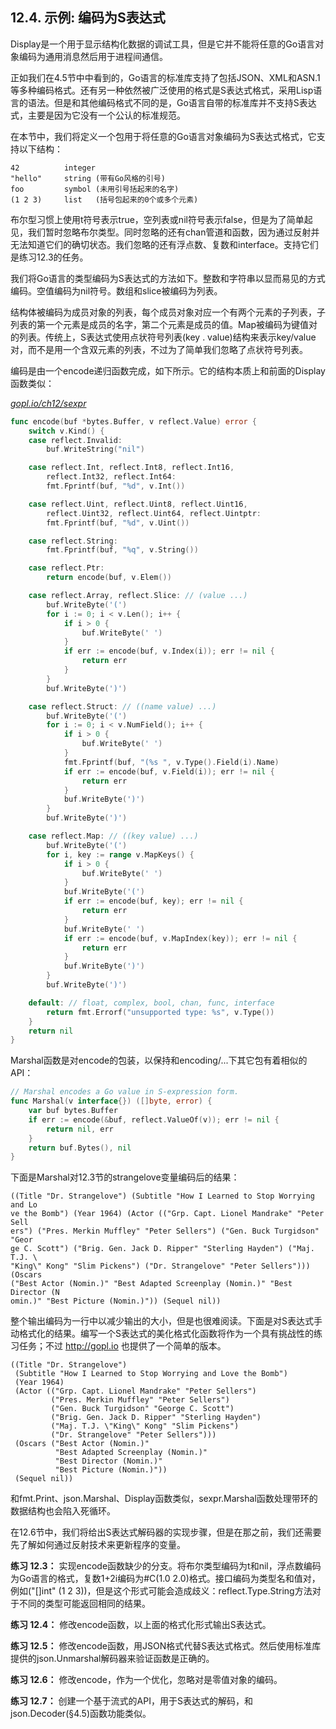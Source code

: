 ## 12.4. 示例: 编码为S表达式

Display是一个用于显示结构化数据的调试工具，但是它并不能将任意的Go语言对象编码为通用消息然后用于进程间通信。

正如我们在4.5节中中看到的，Go语言的标准库支持了包括JSON、XML和ASN.1等多种编码格式。还有另一种依然被广泛使用的格式是S表达式格式，采用Lisp语言的语法。但是和其他编码格式不同的是，Go语言自带的标准库并不支持S表达式，主要是因为它没有一个公认的标准规范。

在本节中，我们将定义一个包用于将任意的Go语言对象编码为S表达式格式，它支持以下结构：

```
42          integer
"hello"     string (带有Go风格的引号)
foo         symbol (未用引号括起来的名字)
(1 2 3)     list   (括号包起来的0个或多个元素)
```

布尔型习惯上使用t符号表示true，空列表或nil符号表示false，但是为了简单起见，我们暂时忽略布尔类型。同时忽略的还有chan管道和函数，因为通过反射并无法知道它们的确切状态。我们忽略的还有浮点数、复数和interface。支持它们是练习12.3的任务。

我们将Go语言的类型编码为S表达式的方法如下。整数和字符串以显而易见的方式编码。空值编码为nil符号。数组和slice被编码为列表。

结构体被编码为成员对象的列表，每个成员对象对应一个有两个元素的子列表，子列表的第一个元素是成员的名字，第二个元素是成员的值。Map被编码为键值对的列表。传统上，S表达式使用点状符号列表(key . value)结构来表示key/value对，而不是用一个含双元素的列表，不过为了简单我们忽略了点状符号列表。

编码是由一个encode递归函数完成，如下所示。它的结构本质上和前面的Display函数类似：

<u><i>gopl.io/ch12/sexpr</i></u>
```Go
func encode(buf *bytes.Buffer, v reflect.Value) error {
	switch v.Kind() {
	case reflect.Invalid:
		buf.WriteString("nil")

	case reflect.Int, reflect.Int8, reflect.Int16,
		reflect.Int32, reflect.Int64:
		fmt.Fprintf(buf, "%d", v.Int())

	case reflect.Uint, reflect.Uint8, reflect.Uint16,
		reflect.Uint32, reflect.Uint64, reflect.Uintptr:
		fmt.Fprintf(buf, "%d", v.Uint())

	case reflect.String:
		fmt.Fprintf(buf, "%q", v.String())

	case reflect.Ptr:
		return encode(buf, v.Elem())

	case reflect.Array, reflect.Slice: // (value ...)
		buf.WriteByte('(')
		for i := 0; i < v.Len(); i++ {
			if i > 0 {
				buf.WriteByte(' ')
			}
			if err := encode(buf, v.Index(i)); err != nil {
				return err
			}
		}
		buf.WriteByte(')')

	case reflect.Struct: // ((name value) ...)
		buf.WriteByte('(')
		for i := 0; i < v.NumField(); i++ {
			if i > 0 {
				buf.WriteByte(' ')
			}
			fmt.Fprintf(buf, "(%s ", v.Type().Field(i).Name)
			if err := encode(buf, v.Field(i)); err != nil {
				return err
			}
			buf.WriteByte(')')
		}
		buf.WriteByte(')')

	case reflect.Map: // ((key value) ...)
		buf.WriteByte('(')
		for i, key := range v.MapKeys() {
			if i > 0 {
				buf.WriteByte(' ')
			}
			buf.WriteByte('(')
			if err := encode(buf, key); err != nil {
				return err
			}
			buf.WriteByte(' ')
			if err := encode(buf, v.MapIndex(key)); err != nil {
				return err
			}
			buf.WriteByte(')')
		}
		buf.WriteByte(')')

	default: // float, complex, bool, chan, func, interface
		return fmt.Errorf("unsupported type: %s", v.Type())
	}
	return nil
}
```

Marshal函数是对encode的包装，以保持和encoding/...下其它包有着相似的API：

```Go
// Marshal encodes a Go value in S-expression form.
func Marshal(v interface{}) ([]byte, error) {
	var buf bytes.Buffer
	if err := encode(&buf, reflect.ValueOf(v)); err != nil {
		return nil, err
	}
	return buf.Bytes(), nil
}
```

下面是Marshal对12.3节的strangelove变量编码后的结果：

```
((Title "Dr. Strangelove") (Subtitle "How I Learned to Stop Worrying and Lo
ve the Bomb") (Year 1964) (Actor (("Grp. Capt. Lionel Mandrake" "Peter Sell
ers") ("Pres. Merkin Muffley" "Peter Sellers") ("Gen. Buck Turgidson" "Geor
ge C. Scott") ("Brig. Gen. Jack D. Ripper" "Sterling Hayden") ("Maj. T.J. \
"King\" Kong" "Slim Pickens") ("Dr. Strangelove" "Peter Sellers"))) (Oscars
("Best Actor (Nomin.)" "Best Adapted Screenplay (Nomin.)" "Best Director (N
omin.)" "Best Picture (Nomin.)")) (Sequel nil))
```

整个输出编码为一行中以减少输出的大小，但是也很难阅读。下面是对S表达式手动格式化的结果。编写一个S表达式的美化格式化函数将作为一个具有挑战性的练习任务；不过 http://gopl.io 也提供了一个简单的版本。

```
((Title "Dr. Strangelove")
 (Subtitle "How I Learned to Stop Worrying and Love the Bomb")
 (Year 1964)
 (Actor (("Grp. Capt. Lionel Mandrake" "Peter Sellers")
         ("Pres. Merkin Muffley" "Peter Sellers")
         ("Gen. Buck Turgidson" "George C. Scott")
         ("Brig. Gen. Jack D. Ripper" "Sterling Hayden")
         ("Maj. T.J. \"King\" Kong" "Slim Pickens")
         ("Dr. Strangelove" "Peter Sellers")))
 (Oscars ("Best Actor (Nomin.)"
          "Best Adapted Screenplay (Nomin.)"
          "Best Director (Nomin.)"
          "Best Picture (Nomin.)"))
 (Sequel nil))
```

和fmt.Print、json.Marshal、Display函数类似，sexpr.Marshal函数处理带环的数据结构也会陷入死循环。

在12.6节中，我们将给出S表达式解码器的实现步骤，但是在那之前，我们还需要先了解如何通过反射技术来更新程序的变量。

**练习 12.3：** 实现encode函数缺少的分支。将布尔类型编码为t和nil，浮点数编码为Go语言的格式，复数1+2i编码为#C(1.0 2.0)格式。接口编码为类型名和值对，例如("[]int" (1 2 3))，但是这个形式可能会造成歧义：reflect.Type.String方法对于不同的类型可能返回相同的结果。

**练习 12.4：** 修改encode函数，以上面的格式化形式输出S表达式。

**练习 12.5：** 修改encode函数，用JSON格式代替S表达式格式。然后使用标准库提供的json.Unmarshal解码器来验证函数是正确的。

**练习 12.6：** 修改encode，作为一个优化，忽略对是零值对象的编码。

**练习 12.7：** 创建一个基于流式的API，用于S表达式的解码，和json.Decoder(§4.5)函数功能类似。
